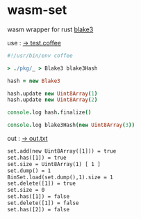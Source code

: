 # wasm-set

wasm wrapper for rust [blake3](https://docs.rs/blake3/latest/blake3/)

use :
[→ test.coffee](test.coffee)

```coffee
#!/usr/bin/env coffee

> ./pkg/_ > Blake3 blake3Hash

hash = new Blake3

hash.update new Uint8Array(1)
hash.update new Uint8Array(2)

console.log hash.finalize()

console.log blake3Hash(new Uint8Array(3))
```


out :
[→ out.txt](out.txt)

```txt
set.add(new Uint8Array([1])) = true
set.has([1]) = true
set.size = Uint8Array(1) [ 1 ]
set.dump() = 1
BinSet.load(set.dump(),1).size = 1
set.delete([1]) = true
set.size = 0
set.has([1]) = false
set.delete([1]) = false
set.has([2]) = false
```


